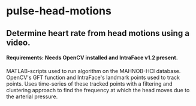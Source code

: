 # pulse-head-motions
## Determine heart rate from head motions using a video. 
#### Requirements: Needs OpenCV installed and IntraFace v1.2 present. 
MATLAB-scripts used to run algorithm on the MAHNOB-HCI database. 
OpenCV's GFT function and IntraFace's landmark points used to track points.
Uses time-series of these tracked points with a filtering and clustering approach to find the frequency at which the head moves due to the arterial pressure.
